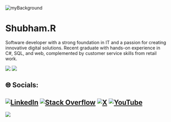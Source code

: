 ![myBackground](https://github.com/user-attachments/assets/be7b57f1-b6c8-46ec-ac63-4f602516c18d)

<h1>Shubham.R</h1>
<p>Software developer with a strong foundation in IT and a passion for creating innovative digital solutions. Recent graduate with hands-on experience in C#, SQL, and web, complemented by customer service skills from retail work.</p>


![](https://github-readme-stats.vercel.app/api?username=shubr&theme=dracula&hide_border=true&include_all_commits=false&count_private=false)
![](https://github-readme-stats.vercel.app/api/top-langs/?username=shubr&theme=dracula&hide_border=true&include_all_commits=false&count_private=false&layout=compact)


## 🌐 Socials:
[![LinkedIn](https://img.shields.io/badge/LinkedIn-%230077B5.svg?logo=linkedin&logoColor=white)](https://linkedin.com/in/https://www.linkedin.com/in/shubham-rangra-558146239/) [![Stack Overflow](https://img.shields.io/badge/-Stackoverflow-FE7A16?logo=stack-overflow&logoColor=white)]([https://stackoverflow.com/users/https://stackoverflow.com/users/15519435/hto-android](https://stackoverflow.com/users/15519435/hto-android)) [![X](https://img.shields.io/badge/X-black.svg?logo=X&logoColor=white)]([https://x.com/https://x.com/Shub_r16](https://x.com/Shub_r16)) [![YouTube](https://img.shields.io/badge/YouTube-%23FF0000.svg?logo=YouTube&logoColor=white)]([https://youtube.com/@https://www.youtube.com/@shubr2003](https://www.youtube.com/@shubr2003)) 
---
[![](https://visitcount.itsvg.in/api?id=shubr&icon=0&color=0)](https://visitcount.itsvg.in)

<!-- Proudly created with GPRM ( https://gprm.itsvg.in ) -->
